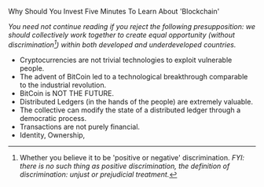 Why Should You Invest Five Minutes To Learn About 'Blockchain'

*You need not continue reading if you reject the following presupposition: we should collectively work together to create equal opportunity (without discrimination[^1]) within both developed and underdeveloped countries.*

* Cryptocurrencies are not trivial technologies to exploit vulnerable people.
* The advent of BitCoin led to a technological breakthrough comparable to the industrial revolution.
* BitCoin is NOT THE FUTURE.
* Distributed Ledgers (in the hands of the people) are extremely valuable.
* The collective can modify the state of a distributed ledger through a democratic process.
* Transactions are not purely financial.
* Identity, Ownership, 


[^1]: Whether you believe it to be 'positive or negative' discrimination. *FYI: there is no such thing as positive discrimination, the definition of discrimination: unjust or prejudicial treatment.*